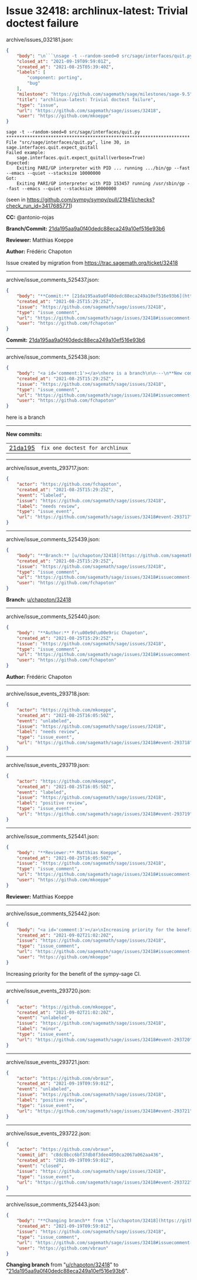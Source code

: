 # Issue 32418: archlinux-latest: Trivial doctest failure

archive/issues_032181.json:
```json
{
    "body": "\n```\nsage -t --random-seed=0 src/sage/interfaces/quit.py\n**********************************************************************\nFile \"src/sage/interfaces/quit.py\", line 30, in sage.interfaces.quit.expect_quitall\nFailed example:\n    sage.interfaces.quit.expect_quitall(verbose=True)\nExpected:\n    Exiting PARI/GP interpreter with PID ... running .../bin/gp --fast --emacs --quiet --stacksize 10000000\nGot:\n    Exiting PARI/GP interpreter with PID 153457 running /usr/sbin/gp --fast --emacs --quiet --stacksize 10000000\n```\n(seen in https://github.com/sympy/sympy/pull/21941/checks?check_run_id=3417685771)\n\n**CC:**  @antonio-rojas\n\n**Branch/Commit:** [21da195aa9a0f40dedc88eca249a10ef516e93b6](https://github.com/sagemath/sagetrac-mirror/commit/21da195aa9a0f40dedc88eca249a10ef516e93b6)\n\n**Reviewer:** Matthias Koeppe\n\n**Author:** Fr\u00e9d\u00e9ric Chapoton\n\nIssue created by migration from https://trac.sagemath.org/ticket/32418\n\n",
    "closed_at": "2021-09-19T09:59:01Z",
    "created_at": "2021-08-25T05:39:40Z",
    "labels": [
        "component: porting",
        "bug"
    ],
    "milestone": "https://github.com/sagemath/sage/milestones/sage-9.5",
    "title": "archlinux-latest: Trivial doctest failure",
    "type": "issue",
    "url": "https://github.com/sagemath/sage/issues/32418",
    "user": "https://github.com/mkoeppe"
}
```

```
sage -t --random-seed=0 src/sage/interfaces/quit.py
**********************************************************************
File "src/sage/interfaces/quit.py", line 30, in sage.interfaces.quit.expect_quitall
Failed example:
    sage.interfaces.quit.expect_quitall(verbose=True)
Expected:
    Exiting PARI/GP interpreter with PID ... running .../bin/gp --fast --emacs --quiet --stacksize 10000000
Got:
    Exiting PARI/GP interpreter with PID 153457 running /usr/sbin/gp --fast --emacs --quiet --stacksize 10000000
```
(seen in https://github.com/sympy/sympy/pull/21941/checks?check_run_id=3417685771)

**CC:**  @antonio-rojas

**Branch/Commit:** [21da195aa9a0f40dedc88eca249a10ef516e93b6](https://github.com/sagemath/sagetrac-mirror/commit/21da195aa9a0f40dedc88eca249a10ef516e93b6)

**Reviewer:** Matthias Koeppe

**Author:** Frédéric Chapoton

Issue created by migration from https://trac.sagemath.org/ticket/32418





---

archive/issue_comments_525437.json:
```json
{
    "body": "**Commit:** [21da195aa9a0f40dedc88eca249a10ef516e93b6](https://github.com/sagemath/sagetrac-mirror/commit/21da195aa9a0f40dedc88eca249a10ef516e93b6)",
    "created_at": "2021-08-25T15:29:25Z",
    "issue": "https://github.com/sagemath/sage/issues/32418",
    "type": "issue_comment",
    "url": "https://github.com/sagemath/sage/issues/32418#issuecomment-525437",
    "user": "https://github.com/fchapoton"
}
```

**Commit:** [21da195aa9a0f40dedc88eca249a10ef516e93b6](https://github.com/sagemath/sagetrac-mirror/commit/21da195aa9a0f40dedc88eca249a10ef516e93b6)



---

archive/issue_comments_525438.json:
```json
{
    "body": "<a id='comment:1'></a>\nhere is a branch\n\n---\n**New commits:**\n<table><tr><td><a href=\"https://github.com/sagemath/sagetrac-mirror/commit/21da195aa9a0f40dedc88eca249a10ef516e93b6\">21da195</a></td><td><code>fix one doctest for archlinux</code></td></tr></table>\n",
    "created_at": "2021-08-25T15:29:25Z",
    "issue": "https://github.com/sagemath/sage/issues/32418",
    "type": "issue_comment",
    "url": "https://github.com/sagemath/sage/issues/32418#issuecomment-525438",
    "user": "https://github.com/fchapoton"
}
```

<a id='comment:1'></a>
here is a branch

---
**New commits:**
<table><tr><td><a href="https://github.com/sagemath/sagetrac-mirror/commit/21da195aa9a0f40dedc88eca249a10ef516e93b6">21da195</a></td><td><code>fix one doctest for archlinux</code></td></tr></table>




---

archive/issue_events_293717.json:
```json
{
    "actor": "https://github.com/fchapoton",
    "created_at": "2021-08-25T15:29:25Z",
    "event": "labeled",
    "issue": "https://github.com/sagemath/sage/issues/32418",
    "label": "needs review",
    "type": "issue_event",
    "url": "https://github.com/sagemath/sage/issues/32418#event-293717"
}
```



---

archive/issue_comments_525439.json:
```json
{
    "body": "**Branch:** [u/chapoton/32418](https://github.com/sagemath/sagetrac-mirror/tree/u/chapoton/32418)",
    "created_at": "2021-08-25T15:29:25Z",
    "issue": "https://github.com/sagemath/sage/issues/32418",
    "type": "issue_comment",
    "url": "https://github.com/sagemath/sage/issues/32418#issuecomment-525439",
    "user": "https://github.com/fchapoton"
}
```

**Branch:** [u/chapoton/32418](https://github.com/sagemath/sagetrac-mirror/tree/u/chapoton/32418)



---

archive/issue_comments_525440.json:
```json
{
    "body": "**Author:** Fr\u00e9d\u00e9ric Chapoton",
    "created_at": "2021-08-25T15:29:25Z",
    "issue": "https://github.com/sagemath/sage/issues/32418",
    "type": "issue_comment",
    "url": "https://github.com/sagemath/sage/issues/32418#issuecomment-525440",
    "user": "https://github.com/fchapoton"
}
```

**Author:** Frédéric Chapoton



---

archive/issue_events_293718.json:
```json
{
    "actor": "https://github.com/mkoeppe",
    "created_at": "2021-08-25T16:05:50Z",
    "event": "unlabeled",
    "issue": "https://github.com/sagemath/sage/issues/32418",
    "label": "needs review",
    "type": "issue_event",
    "url": "https://github.com/sagemath/sage/issues/32418#event-293718"
}
```



---

archive/issue_events_293719.json:
```json
{
    "actor": "https://github.com/mkoeppe",
    "created_at": "2021-08-25T16:05:50Z",
    "event": "labeled",
    "issue": "https://github.com/sagemath/sage/issues/32418",
    "label": "positive review",
    "type": "issue_event",
    "url": "https://github.com/sagemath/sage/issues/32418#event-293719"
}
```



---

archive/issue_comments_525441.json:
```json
{
    "body": "**Reviewer:** Matthias Koeppe",
    "created_at": "2021-08-25T16:05:50Z",
    "issue": "https://github.com/sagemath/sage/issues/32418",
    "type": "issue_comment",
    "url": "https://github.com/sagemath/sage/issues/32418#issuecomment-525441",
    "user": "https://github.com/mkoeppe"
}
```

**Reviewer:** Matthias Koeppe



---

archive/issue_comments_525442.json:
```json
{
    "body": "<a id='comment:3'></a>\nIncreasing priority for the benefit of the sympy-sage CI.",
    "created_at": "2021-09-02T21:02:20Z",
    "issue": "https://github.com/sagemath/sage/issues/32418",
    "type": "issue_comment",
    "url": "https://github.com/sagemath/sage/issues/32418#issuecomment-525442",
    "user": "https://github.com/mkoeppe"
}
```

<a id='comment:3'></a>
Increasing priority for the benefit of the sympy-sage CI.



---

archive/issue_events_293720.json:
```json
{
    "actor": "https://github.com/mkoeppe",
    "created_at": "2021-09-02T21:02:20Z",
    "event": "unlabeled",
    "issue": "https://github.com/sagemath/sage/issues/32418",
    "label": "minor",
    "type": "issue_event",
    "url": "https://github.com/sagemath/sage/issues/32418#event-293720"
}
```



---

archive/issue_events_293721.json:
```json
{
    "actor": "https://github.com/vbraun",
    "created_at": "2021-09-19T09:59:01Z",
    "event": "unlabeled",
    "issue": "https://github.com/sagemath/sage/issues/32418",
    "label": "positive review",
    "type": "issue_event",
    "url": "https://github.com/sagemath/sage/issues/32418#event-293721"
}
```



---

archive/issue_events_293722.json:
```json
{
    "actor": "https://github.com/vbraun",
    "commit_id": "c8dc0bcc6bf37db8f3dee4050ca2067a062aa436",
    "created_at": "2021-09-19T09:59:01Z",
    "event": "closed",
    "issue": "https://github.com/sagemath/sage/issues/32418",
    "type": "issue_event",
    "url": "https://github.com/sagemath/sage/issues/32418#event-293722"
}
```



---

archive/issue_comments_525443.json:
```json
{
    "body": "**Changing branch** from \"[u/chapoton/32418](https://github.com/sagemath/sagetrac-mirror/tree/u/chapoton/32418)\" to \"[21da195aa9a0f40dedc88eca249a10ef516e93b6](https://github.com/sagemath/sagetrac-mirror/commit/21da195aa9a0f40dedc88eca249a10ef516e93b6)\".",
    "created_at": "2021-09-19T09:59:01Z",
    "issue": "https://github.com/sagemath/sage/issues/32418",
    "type": "issue_comment",
    "url": "https://github.com/sagemath/sage/issues/32418#issuecomment-525443",
    "user": "https://github.com/vbraun"
}
```

**Changing branch** from "[u/chapoton/32418](https://github.com/sagemath/sagetrac-mirror/tree/u/chapoton/32418)" to "[21da195aa9a0f40dedc88eca249a10ef516e93b6](https://github.com/sagemath/sagetrac-mirror/commit/21da195aa9a0f40dedc88eca249a10ef516e93b6)".
